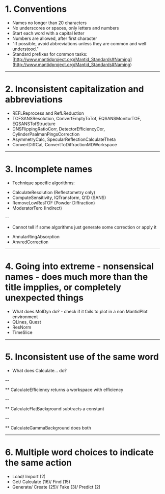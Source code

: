 # 1. Conventions

* Names no longer than 20 characters
* No underscores or spaces, only letters and numbers
* Start each word with a capital letter
* Numbers are allowed, after first character 
* "If possible, avoid abbreviations unless they are common and well understood."
* Standard prefixes for common tasks: [http://www.mantidproject.org/Mantid_Standards#Naming] (http://www.mantidproject.org/Mantid_Standards#Naming)

---

# 2. Inconsistent capitalization and abbreviations

* REFLReprocess and RefLReduction
* TOFSANSResolution, ConvertEmptyToTof, EQSANSMonitorTOF, EQSANSTofStructure
* DNSFlippingRatioCorr, DetectorEfficiencyCor, CylinderPaalmanPingsCorrection
* AsymmetryCalc, SpecularReflectionCalculateTheta
* ConvertDiffCal, ConvertToDiffractionMDWorkspace

---

# 3. Incomplete names

* Technique specific algorithms:

- CalculateResolution (Reflectometry only)
- ComputeSensitivity, IQTransform, Q1D (SANS)
- RemoveLowResTOF (Powder Diffraction)
- ModeratorTero (Indirect)

--

* Cannot tell if some algorithms just generate some correction or apply it

- AnnularRingAbsorption
- AnvredCorrection

---

# 4. Going into extreme - nonsensical names - does much more than the title impplies, or completely unexpected things

* What does MolDyn do? - check if it fails to plot in a non MantidPlot environment
* QLines, Quest
* ResNorm
* TimeSlice

---

# 5. Inconsistent use of the same word

* What does Calculate... do?

--

** CalculateEfficiency returns a workspace with efficiency

--

** CalculateFlatBackground subtracts a constant

--

** CalculateGammaBackground does both

---

# 6. Multiple word choices to indicate the same action

* Load/ Import (2)
* Get/ Calculate (16)/ Find (15)
* Generate/ Create (25)/ Fake (3)/ Predict (2)
